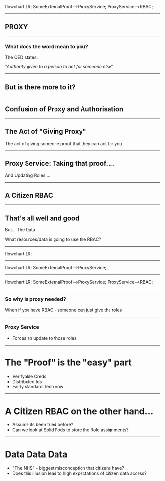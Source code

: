 <div class="mermaid r-stretch">
flowchart LR;
SomeExternalProof-->ProxyService;
ProxyService-->RBAC;
</div>

---
<!-- .slide: data-background-image="https://images.pexels.com/photos/814544/pexels-photo-814544.jpeg?auto=compress&cs=tinysrgb&w=1260&h=750&dpr=2" -->
## PROXY <!-- .element: class="r-fit-text" style="color:red;" -->

---
### What does the word  mean to you?

The OED states: <!-- .element: class="fragment" data-fragment-index="1"  -->

*"Authority given to a person to act for someone else"* <!-- .element: class="fragment" data-fragment-index="2"  -->

---
## But is there more to it?

---
## Confusion of Proxy and Authorisation

---
## The Act of "Giving Proxy"

The act of giving someone proof that they can act for you

---
## Proxy Service: Taking that proof....

And Updating Roles....

---
## A Citizen RBAC

---
## That's all well and good

But... The Data

What resources/data is going to use the RBAC?

---

<div class="mermaid r-stretch">
flowchart LR;
</div>

---

<div class="mermaid r-stretch">
flowchart LR;
SomeExternalProof-->ProxyService;
</div>

---

<div class="mermaid r-stretch">
flowchart LR;
SomeExternalProof-->ProxyService;
ProxyService-->RBAC;
</div>

---
### So why is proxy needed?

When if you have RBAC - someone can just give the roles

---
### Proxy Service

- Forces an update to those roles

--- 
# The "Proof" is the "easy" part

- Verifyable Creds
- Distributed Ids
- Fairly standard Tech now

---
# A Citizen RBAC on the other hand...

- Assume its been tried before?
- Can we look at Solid Pods to store the Role assignments?

--- 
# Data Data Data

- "The NHS" - biggest misconception that citizens have?
- Does this illusion lead to high expectations of citizen data access?

